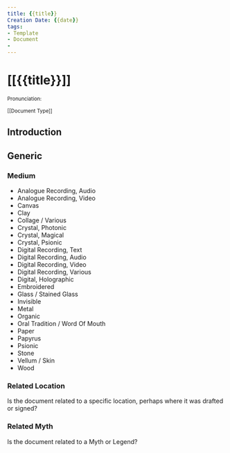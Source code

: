 ```yaml
---
title: {{title}}
Creation Date: {{date}}
tags:
- Template
- Document
- 
---
```


# [[{{title}}]]
<small>Pronunciation:</small>

<small>[[Document Type]]</small>

## Introduction

## Generic

### Medium
- Analogue Recording, Audio
- Analogue Recording, Video
- Canvas
- Clay
- Collage / Various
- Crystal, Photonic
- Crystal, Magical
- Crystal, Psionic
- Digital Recording, Text
- Digital Recording, Audio
- Digital Recording, Video
- Digital Recording, Various
- Digital, Holographic
- Embroidered
- Glass / Stained Glass
- Invisible
- Metal
- Organic
- Oral Tradition / Word Of Mouth
- Paper
- Papyrus
- Psionic
- Stone
- Vellum / Skin
- Wood

### Related Location
Is the document related to a specific location, perhaps where it was drafted or signed?

### Related Myth
Is the document related to a Myth or Legend?